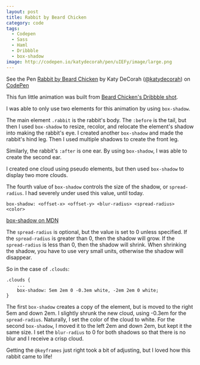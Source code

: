 ```yaml
---
layout: post
title: Rabbit by Beard Chicken
category: code
tags: 
  - Codepen
  - Sass
  - Haml
  - Dribbble
  - box-shadow
image: http://codepen.io/katydecorah/pen/uIEFy/image/large.png
---
```


<p data-height="500" data-theme-id="97" data-slug-hash="uIEFy" data-user="katydecorah" data-default-tab="result" class='codepen'>See the Pen <a href='http://codepen.io/katydecorah/pen/uIEFy'>Rabbit by Beard Chicken</a> by Katy DeCorah (<a href='http://codepen.io/katydecorah'>@katydecorah</a>) on <a href='http://codepen.io'>CodePen</a></p>

This fun little animation was built from [Beard Chicken's Dribbble shot](http://dribbble.com/shots/1316513).

I was able to only use two elements for this animation by using `box-shadow`. 

The main element `.rabbit` is the rabbit's body. The `:before` is the tail, but then I used `box-shadow` to resize, recolor, and relocate the element's shadow into making the rabbit's eye. I created another `box-shadow` and made the rabbit's hind leg. Then I used multiple shadows to create the front leg.

Similarly, the rabbit's `:after` is one ear. By using `box-shadow`, I was able to create the second ear.

I created one cloud using pseudo elements, but then used `box-shadow` to display two more clouds.

The fourth value of `box-shadow` controls the size of the shadow, or `spread-radius`. I had severely under used this value, until today.

	box-shadow: <offset-x> <offset-y> <blur-radius> <spread-radius> <color>


[box-shadow on MDN](https://developer.mozilla.org/en-US/docs/Web/CSS/box-shadow)

The `spread-radius` is optional, but the value is set to 0 unless specified. If the `spread-radius` is greater than 0, then the shadow will grow. If the `spread-radius` is less than 0, then the shadow will shrink. When shrinking the shadow, you have to use very small units, otherwise the shadow will disappear.

So in the case of `.clouds`:

	.clouds {
		...
		box-shadow: 5em 2em 0 -0.3em white, -2em 2em 0 white;
	}

The first `box-shadow` creates a copy of the element, but is moved to the right 5em and down 2em. I slightly shrunk the new cloud, using -0.3em for the `spread-radius`. Naturally, I set the color of the cloud to white. For the second `box-shadow`, I moved it to the left 2em and down 2em, but kept it the same size. I set the `blur-radius` to 0 for both shadows so that there is no blur and I receive a crisp cloud.

Getting the `@keyframes` just right took a bit of adjusting, but I loved how this rabbit came to life!